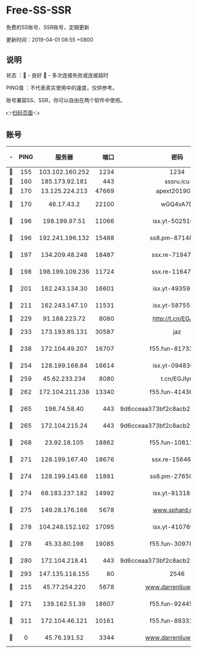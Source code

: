 # Free-SS-SSR

免费的SS账号、SSR账号，定期更新

更新时间：2019-04-01 08:55 +0800

## 说明

状态     ：🙂 - 良好 🙁 - 多次连接失败或连接超时

PING值   ：不代表真实使用中的速度，仅供参考。

账号兼容SS、SSR，你可以自由在两个软件中使用。

👉[扫码页面](https://liesauer.github.io/Free-SS-SSR/)👈

## 账号

|-|PING|服务器|端口|密码|加密方式|区域|
|:----:|:----:|:-----:|-----:|:----:|:----:|:----:|
|🙂|155|103.102.160.252|1234|1234|rc4-md5|JP|
|🙂|160|185.173.92.181|443|sssru.icu|rc4-md5|RU|
|🙂|170|13.125.224.213|47669|apext2019001|chacha20|KR|
|🙂|170|46.17.43.2|22100|wGQ4vA7D|aes-256-gcm|RU|
|🙂|196|198.199.97.51|11066|isx.yt-50251647|aes-256-cfb|US|
|🙂|196|192.241.196.132|15488|ss8.pm-87148177|aes-256-cfb|US|
|🙂|197|134.209.48.248|18487|ssx.re-71947095|aes-256-cfb|US|
|🙂|198|198.199.109.236|11724|ssx.re-11647180|aes-256-cfb|US|
|🙂|201|162.243.134.30|16601|isx.yt-49359357|aes-256-cfb|US|
|🙂|211|162.243.147.10|11531|isx.yt-58755378|aes-256-cfb|US|
|🙂|229|91.188.223.72|8080|http://t.cn/EGJIyrl|rc4-md5|RU|
|🙂|233|173.193.85.131|30587|jaz|aes-256-cfb|US|
|🙂|238|172.104.49.207|16707|f55.fun-81733615|aes-256-cfb|SG|
|🙂|254|128.199.168.84|16614|isx.yt-09483649|aes-256-cfb|SG|
|🙂|259|45.62.233.234|8080|t.cn/EGJIyrl|rc4-md5|CA|
|🙂|262|172.104.211.238|13340|f55.fun-41436212|aes-256-cfb|US|
|🙂|265|198.74.58.40|443|9d6cceaa373bf2c8acb22e60b6a58be6|aes-256-cfb|US|
|🙂|265|172.104.215.24|443|9d6cceaa373bf2c8acb22e60b6a58be6|aes-256-cfb|US|
|🙂|268|23.92.18.105|18862|f55.fun-10811228|aes-256-cfb|US|
|🙂|271|128.199.167.40|18676|ssx.re-15646826|aes-256-cfb|SG|
|🙂|274|128.199.143.68|11881|ss8.pm-27650845|aes-256-cfb|SG|
|🙂|274|68.183.237.182|14992|isx.yt-91318565|aes-256-cfb|SG|
|🙂|275|149.28.176.168|5678|www.sphard.com|aes-256-cfb|AU|
|🙂|278|104.248.152.162|17095|isx.yt-41076974|aes-256-cfb|SG|
|🙂|278|45.33.80.198|19085|f55.fun-30978462|aes-256-cfb|US|
|🙂|280|172.104.218.41|443|9d6cceaa373bf2c8acb22e60b6a58be6|aes-256-cfb|US|
|🙂|293|147.135.118.155|80|2546|chacha20|US|
|🙂|215|45.77.254.220|5678|www.darrenliuwei.com|aes-256-cfb|SG|
|🙂|271|139.162.51.39|18607|f55.fun-92445990|aes-256-cfb|SG|
|🙂|311|172.104.46.121|10161|f55.fun-89331338|aes-256-cfb|SG|
|🙁|0|45.76.191.52|3344|www.darrenliuwei.com|aes-256-cfb|JP|
